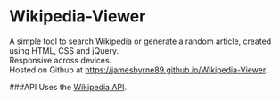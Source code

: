 # Wikipedia-Viewer
A simple tool to search Wikipedia or generate a random article, created using HTML, CSS and jQuery.<br>
Responsive across devices.<br>
Hosted on Github at https://jamesbyrne89.github.io/Wikipedia-Viewer.

###API
Uses the [Wikipedia API](https://www.mediawiki.org/wiki/API:Main_page).
